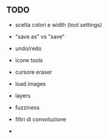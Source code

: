 ## TODO
- scelta colori e width (tool settings)
- "save as" vs "save"
- undo/redo

- icone tools

+ cursore eraser
+ load images

+ layers
+ fuzziness
+ filtri di convoluzione
+ 

